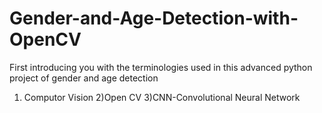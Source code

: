 # Gender-and-Age-Detection-with-OpenCV

First introducing you with the terminologies used in this advanced python project of gender and age detection
1) Computor Vision
2)Open CV
3)CNN-Convolutional Neural Network
